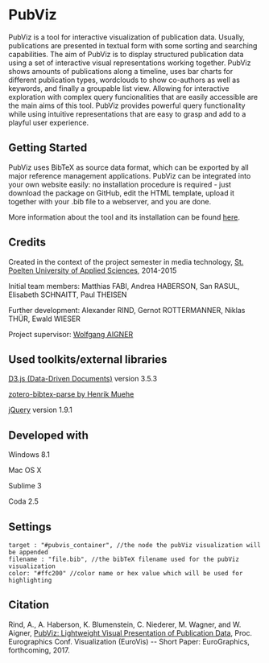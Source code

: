PubViz
================


PubViz is a tool for interactive visualization of publication data. Usually, publications are presented in textual form with some sorting and searching capabilities. The aim of PubViz is to display structured publication data using a set of interactive visual representations working together. PubViz shows amounts of publications along a timeline, uses bar charts for different publication types, wordclouds to show co-authors as well as keywords, and finally a groupable list view. Allowing for interactive exploration with complex query funcionalities that are easily accessible are the main aims of this tool. PubViz provides powerful query functionality while using intuitive representations that are easy to grasp and add to a playful user experience.

Getting Started
---------------

PubViz uses BibTeX as source data format, which can be exported by all major reference management applications. PubViz can be integrated into your own website easily: no installation procedure is required - just download the package on GitHub, edit the HTML template, upload it together with your .bib file to a webserver, and you are done.

More information about the tool and its installation can be found [here](http://pubviz.fhstp.ac.at/#download). 

Credits
---------------

Created in the context of the project semester in media technology, [St. Poelten University of Applied Sciences](http://www.fhstp.ac.at), 2014-2015

Initial team members: Matthias FABI, Andrea HABERSON, San RASUL, Elisabeth SCHNAITT, Paul THEISEN

Further development: Alexander RIND, Gernot ROTTERMANNER, Niklas THÜR, Ewald WIESER

Project supervisor: [Wolfgang AIGNER](http://mc.fhstp.ac.at/people/wolfgang-aigner)

Used toolkits/external libraries
---------------

[D3.js (Data-Driven Documents)](http://d3js.org/) version 3.5.3

[zotero-bibtex-parse by Henrik Muehe](https://github.com/apcshields/zotero-bibtex-parse)

[jQuery](http://jquery.com/) version 1.9.1

Developed with
---------------

Windows 8.1

Mac OS X

Sublime 3

Coda 2.5

Settings
--------------

```
target : "#pubvis_container", //the node the pubViz visualization will be appended
filename : "file.bib", //the bibTeX filename used for the pubViz visualization
color: "#ffc200" //color name or hex value which will be used for highlighting
```

Citation
--------------
Rind, A., A. Haberson, K. Blumenstein, C. Niederer, M. Wagner, and W. Aigner, [PubViz: Lightweight Visual Presentation of Publication Data](http://phaidra.fhstp.ac.at/o:1933), Proc. Eurographics Conf. Visualization (EuroVis) -- Short Paper: EuroGraphics, forthcoming, 2017.
